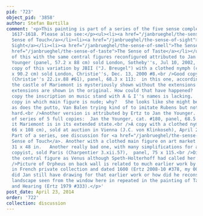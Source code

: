 ```yaml
---
pid: '723'
object_pid: '3858'
author: Stefan Bartilla
comment: '<p>This painting is part of a series of the five sense completed between
  1617-1618. Please also see:</p><ul><li><a href="/janbrueghel/the-sense-of-touch">The
  Sense of Touch</a></li><li><a href="/janbrueghel/the-sense-of-sight">The Sense of
  Sight</a></li><li><a href="/janbrueghel/the-sense-of-smell">The Sense of Smell</a></li><li><a
  href="/janbrueghel/the-sense-of-taste">The Sense of Taste</a></li></ul><p>A variation
  of this with the same central figures reconfigured attributed to Jan Brueghel the
  Younger (panel, 57.2 x 88 cm) sold London, Sotheby''s, Jul 10, 2002, #49. A signed
  copy of this variation by JBII ("J. Breugel") with a clothed nymph (copper, 59.3
  x 90.2 cm) sold London, Christie''s, Dec. 13, 2000 #8.<br />Good copy sold London
  (Christie''s 22.iv.88 #61), panel, 68.3 x 113:  in this one, according to the catalogue,
  the castle of Mariemont is mysteriously shown without the extensions begun in 1608:  those
  extensions are shown in the original. How could that have happened?  Also in this
  copy the inscription on music stand with A & I''s names is lacking.   This is only
  copy in which main figure is nude; why?   She looks like she might be by Van Balen,
  as does the putto, Van Balen trying kind of to imitate Rubens but not trying very
  hard.<br />Another version is attributed by Ertz to Jan the Younger.  It''s part
  of series of 5 full copies:  Jan the Younger, cat. #180, panel, 68.5 x 112.  In
  it Mariemont is in its extended state.<br />A copy with a clothed nymph (panel,
  66 x 108 cm), sold at auction in Vienna (J.C. von Klinkoseh), April 2, 1889, #27.
  Part of a series, see discussion for <a href="/janbrueghel/the-sense-of-touch">The
  Sense of Touch</a>. Another with a clothed main figure on art market in 1941:  panel,
  31 x 48 in.   Another really bad one, with many simplifications for an incompetent
  copyist, sold Paris (Charpentier 3.xii.57),  panel, 75 x 115.<br />Diaz Padron identifies
  the central figure as Venus although Speth-Holterhoff had called her Euterpe.<br
  />Picture of Orpheus on back wall is related to much earlier work by Jan, currently
  in French private collection and dated 1600 (Ertz 2008-10 #378, my 00020). Query
  did Jan still have drawing for that earlier work or how did he reconstruct it.</p><p>The
  landscape seen from the window here in repeated in the painting of Taste, Touch,
  and Hearing (Ertz 1979 #333).</p>'
post_date: April 23, 2014
order: '722'
collection: discussion
---
```

